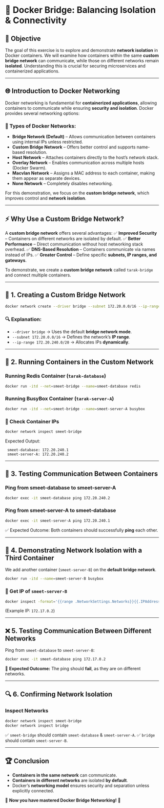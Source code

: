 # 🚀 Docker Bridge: Balancing Isolation & Connectivity

## 📌 Objective
The goal of this exercise is to explore and demonstrate **network isolation** in Docker containers. We will examine how containers within the same **custom bridge network** can communicate, while those on different networks remain **isolated**. Understanding this is crucial for securing microservices and containerized applications.  

---

## 🌐 Introduction to Docker Networking
Docker networking is fundamental for **containerized applications**, allowing containers to communicate while ensuring **security and isolation**. Docker provides several networking options:

### 🔹 Types of Docker Networks:
- **Bridge Network (Default)** – Allows communication between containers using internal IPs unless restricted.
- **Custom Bridge Network** – Offers better control and supports name-based resolution.
- **Host Network** – Attaches containers directly to the host’s network stack.
- **Overlay Network** – Enables communication across multiple hosts (Docker Swarm).
- **Macvlan Network** – Assigns a MAC address to each container, making them appear as separate devices.
- **None Network** – Completely disables networking.

For this demonstration, we focus on the **custom bridge network**, which improves control and **network isolation**.

---

## ⚡ Why Use a Custom Bridge Network?
A **custom bridge network** offers several advantages:
✅ **Improved Security** – Containers on different networks are isolated by default.
✅ **Better Performance** – Direct communication without host networking stack overhead.
✅ **DNS-Based Resolution** – Containers communicate via names instead of IPs.
✅ **Greater Control** – Define specific **subnets, IP ranges, and gateways**.

To demonstrate, we create a **custom bridge network** called `tarak-bridge` and connect multiple containers.

---

## 🔧 1. Creating a Custom Bridge Network
```bash
docker network create --driver bridge --subnet 172.20.0.0/16 --ip-range 172.20.240.0/20 smeet-bridge
```
### 🔍 Explanation:
- `--driver bridge` → Uses the default **bridge network mode**.
- `--subnet 172.20.0.0/16` → Defines the network’s **IP range**.
- `--ip-range 172.20.240.0/20` → Allocates IPs **dynamically**.

---

## 🚀 2. Running Containers in the Custom Network
### Running **Redis Container** (`tarak-database`)
```bash
docker run -itd --net=smeet-bridge --name=smeet-database redis
```
### Running **BusyBox Container** (`tarak-server-A`)
```bash
docker run -itd --net=smeet-bridge --name=smeet-server-A busybox
```

### 📌 Check Container IPs
```bash
docker network inspect smeet-bridge
```
Expected Output:
```
 smeet-database: 172.20.240.1
 smeet-server-A: 172.20.240.2
```

---

## 🔄 3. Testing Communication Between Containers
### Ping from **smeet-database** to **smeet-server-A**
```bash
docker exec -it smeet-database ping 172.20.240.2
```
### Ping from **smeet-server-A** to **smeet-database**
```bash
docker exec -it smeet-server-A ping 172.20.240.1
```
✅ Expected Outcome: Both containers should successfully **ping** each other.

---

## 🚧 4. Demonstrating Network Isolation with a Third Container
We add another container (`smeet-server-B`) on the **default bridge network**.
```bash
docker run -itd --name=smeet-server-B busybox
```
### 📌 Get IP of `smeet-server-B`
```bash
docker inspect -format='{{range .NetworkSettings.Networks}}{{.IPAddress}}{{end}}' smeet-server-B
```
(Example IP: `172.17.0.2`)

---

## ❌ 5. Testing Communication Between Different Networks
Ping from `smeet-database` to `smeet-server-B`:
```bash
docker exec -it smeet-database ping 172.17.0.2
```
🚨 **Expected Outcome:** The ping should **fail**, as they are on different networks.

---

## 🔍 6. Confirming Network Isolation
### Inspect Networks
```bash
docker network inspect smeet-bridge
docker network inspect bridge
```
✅ `smeet-bridge` should contain `smeet-database` & `smeet-server-A`.
✅ `bridge` should contain `smeet-server-B`.

---

## 🏆 Conclusion
- **Containers in the same network** can communicate.
- **Containers in different networks** are isolated **by default**.
- Docker’s **networking model** ensures security and separation unless explicitly connected.

🚀 **Now you have mastered Docker Bridge Networking!** 🎯
